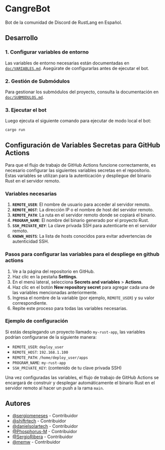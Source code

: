 # CangreBot

Bot de la comunidad de Discord de RustLang en Español.

## Desarrollo

### 1. Configurar variables de entorno

Las variables de entorno necesarias están documentadas en [`doc/VARIABLES.md`](doc/VARIABLES.md). Asegúrate de configurarlas antes de ejecutar el bot.

### 2. Gestión de Submódulos

Para gestionar los submódulos del proyecto, consulta la documentación en [`doc/SUBMODULOS.md`](doc/SUBMODULOS.md).

### 3. Ejecutar el bot

Luego ejecuta el siguiente comando para ejecutar de modo local el bot:
```bash
cargo run
```
## Configuración de Variables Secretas para GitHub Actions

Para que el flujo de trabajo de GitHub Actions funcione correctamente, es necesario configurar las siguientes variables secretas en el repositorio. Estas variables se utilizan para la autenticación y despliegue del binario Rust en el servidor remoto.

### Variables necesarias

1. **`REMOTE_USER`**: El nombre de usuario para acceder al servidor remoto.
2. **`REMOTE_HOST`**: La dirección IP o el nombre de host del servidor remoto.
3. **`REMOTE_PATH`**: La ruta en el servidor remoto donde se copiará el binario.
4. **`PROGRAM_NAME`**: El nombre del binario generado por el proyecto Rust.
5. **`SSH_PRIVATE_KEY`**: La clave privada SSH para autenticarte en el servidor remoto.
6. **`KNOWN_HOSTS`**: La lista de hosts conocidos para evitar advertencias de autenticidad SSH.

### Pasos para configurar las variables para el despliege en github actions

1. Ve a la página del repositorio en GitHub.
2. Haz clic en la pestaña **Settings**.
3. En el menú lateral, selecciona **Secrets and variables** > **Actions**.
4. Haz clic en el botón **New repository secret** para agregar cada una de las variables mencionadas anteriormente.
5. Ingresa el nombre de la variable (por ejemplo, `REMOTE_USER`) y su valor correspondiente.
6. Repite este proceso para todas las variables necesarias.

### Ejemplo de configuración

Si estás desplegando un proyecto llamado `my-rust-app`, las variables podrían configurarse de la siguiente manera:

- `REMOTE_USER`: `deploy_user`
- `REMOTE_HOST`: `192.168.1.100`
- `REMOTE_PATH`: `/home/deploy_user/apps`
- `PROGRAM_NAME`: `my-rust-app`
- `SSH_PRIVATE_KEY`: (contenido de tu clave privada SSH)

Una vez configuradas las variables, el flujo de trabajo de GitHub Actions se encargará de construir y desplegar automáticamente el binario Rust en el servidor remoto al hacer un push a la rama `main`.

## Autores

-   [@sergiomeneses](https://github.com/sergiomeneses) - Contribuidor
-   [@shiftrtech](https://github.com/shiftrtech) - Contribuidor
-   [@danielsolartech](https://github.com/danielsolartech) - Contribuidor
-   [@Phosphorus-M](https://github.com/Phosphorus-M) - Contribuidor
-   [@SergioRibera](https://github.com/SergioRibera) - Contribuidor
-   [@memw](https://github.com/stifskere) - Contribuidor
